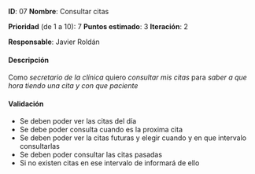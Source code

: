 **ID**: 07
**Nombre**: Consultar citas

**Prioridad** (de 1 a 10): 7
**Puntos estimado**: 3
**Iteración**: 2

**Responsable**: Javier Roldán

#### Descripción

Como *secretario de la clínica* quiero *consultar mis citas* para *saber a que hora tiendo una cita y con que paciente*

#### Validación

* Se deben poder ver las citas del día
* Se debe poder consulta cuando es la proxima cita
* Se deben poder ver la citas futuras y elegir cuando y en que intervalo consultarlas
* Se deben poder consultar las citas pasadas
* Si no existen citas en ese intervalo de informará de ello
